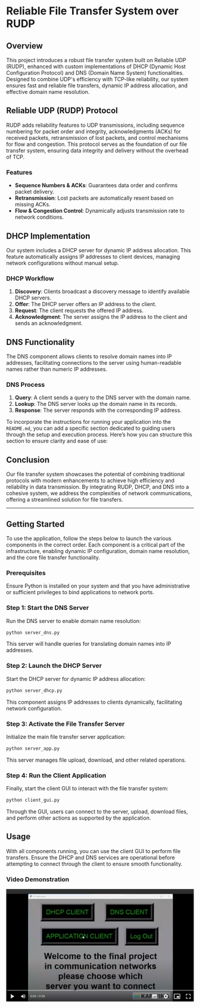 # Reliable File Transfer System over RUDP

## Overview

This project introduces a robust file transfer system built on Reliable UDP (RUDP), enhanced with custom implementations of DHCP (Dynamic Host Configuration Protocol) and DNS (Domain Name System) functionalities. Designed to combine UDP's efficiency with TCP-like reliability, our system ensures fast and reliable file transfers, dynamic IP address allocation, and effective domain name resolution.

## Reliable UDP (RUDP) Protocol

RUDP adds reliability features to UDP transmissions, including sequence numbering for packet order and integrity, acknowledgments (ACKs) for received packets, retransmission of lost packets, and control mechanisms for flow and congestion. This protocol serves as the foundation of our file transfer system, ensuring data integrity and delivery without the overhead of TCP.

### Features

- **Sequence Numbers & ACKs**: Guarantees data order and confirms packet delivery.
- **Retransmission**: Lost packets are automatically resent based on missing ACKs.
- **Flow & Congestion Control**: Dynamically adjusts transmission rate to network conditions.

## DHCP Implementation

Our system includes a DHCP server for dynamic IP address allocation. This feature automatically assigns IP addresses to client devices, managing network configurations without manual setup.

### DHCP Workflow

1. **Discovery**: Clients broadcast a discovery message to identify available DHCP servers.
2. **Offer**: The DHCP server offers an IP address to the client.
3. **Request**: The client requests the offered IP address.
4. **Acknowledgment**: The server assigns the IP address to the client and sends an acknowledgment.

## DNS Functionality

The DNS component allows clients to resolve domain names into IP addresses, facilitating connections to the server using human-readable names rather than numeric IP addresses.

### DNS Process

1. **Query**: A client sends a query to the DNS server with the domain name.
2. **Lookup**: The DNS server looks up the domain name in its records.
3. **Response**: The server responds with the corresponding IP address.

To incorporate the instructions for running your application into the `README.md`, you can add a specific section dedicated to guiding users through the setup and execution process. Here’s how you can structure this section to ensure clarity and ease of use:

## Conclusion

Our file transfer system showcases the potential of combining traditional protocols with modern enhancements to achieve high efficiency and reliability in data transmission. By integrating RUDP, DHCP, and DNS into a cohesive system, we address the complexities of network communications, offering a streamlined solution for file transfers.

---

## Getting Started

To use the application, follow the steps below to launch the various components in the correct order. Each component is a critical part of the infrastructure, enabling dynamic IP configuration, domain name resolution, and the core file transfer functionality.

### Prerequisites

Ensure Python is installed on your system and that you have administrative or sufficient privileges to bind applications to network ports.

### Step 1: Start the DNS Server

Run the DNS server to enable domain name resolution:

```bash
python server_dns.py
```

This server will handle queries for translating domain names into IP addresses.

### Step 2: Launch the DHCP Server

Start the DHCP server for dynamic IP address allocation:

```bash
python server_dhcp.py
```

This component assigns IP addresses to clients dynamically, facilitating network configuration.

### Step 3: Activate the File Transfer Server

Initialize the main file transfer server application:

```bash
python server_app.py
```

This server manages file upload, download, and other related operations.

### Step 4: Run the Client Application

Finally, start the client GUI to interact with the file transfer system:

```bash
python client_gui.py
```

Through the GUI, users can connect to the server, upload, download files, and perform other actions as supported by the application.

## Usage

With all components running, you can use the client GUI to perform file transfers. Ensure the DHCP and DNS services are operational before attempting to connect through the client to ensure smooth functionality.

### Video Demonstration

[![Watch the Video](mt.png)](https://drive.google.com/file/d/12QiezWmaaezafs7fDDwfTqPracNE7QlP/view?usp=drive_link)
